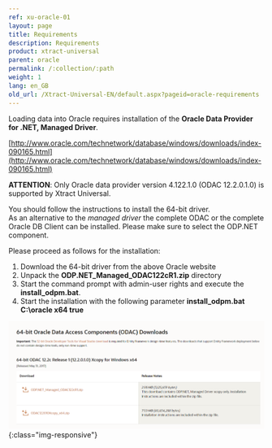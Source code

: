 ```yaml
---
ref: xu-oracle-01
layout: page
title: Requirements
description: Requirements
product: xtract-universal
parent: oracle
permalink: /:collection/:path
weight: 1
lang: en_GB
old_url: /Xtract-Universal-EN/default.aspx?pageid=oracle-requirements
---
```



Loading data into Oracle requires installation of the **Oracle Data Provider for .NET, Managed Driver**.

[http://www.oracle.com/technetwork/database/windows/downloads/index-090165.html](http://www.oracle.com/technetwork/database/windows/downloads/index-090165.html)

**ATTENTION**: Only Oracle data provider version 4.122.1.0 (ODAC 12.2.0.1.0) is supported by Xtract Universal.

You should follow the instructions to install the 64-bit driver.<br>
As an alternative to the *managed driver* the complete ODAC or the complete Oracle DB Client can be installed. Please make sure to select the ODP.NET component. 

Please proceed as follows for the installation:

1. Download the 64-bit driver from the above Oracle website
2. Unpack the **ODP.NET_Managed_ODAC122cR1.zip** directory
3. Start the command prompt with admin-user rights and execute the **install_odpm.bat**.
4. Start the installation with the following parameter **install_odpm.bat C:\oracle x64 true** 

![xu-oracle-odp-net-managed-driver](/img/content/xu-oracle-odp-net-managed-driver.png){:class="img-responsive"}
